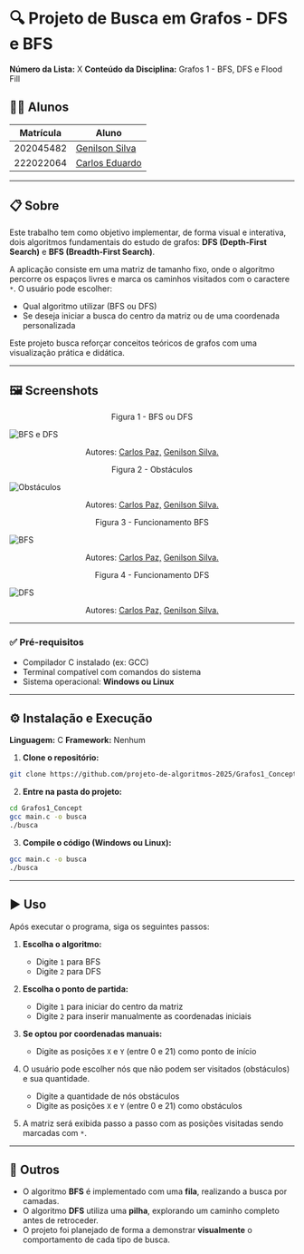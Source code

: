 # 🔍 Projeto de Busca em Grafos - DFS e BFS

**Número da Lista:** X
**Conteúdo da Disciplina:** Grafos 1 - BFS, DFS e Flood Fill  

## 👨‍🏫 Alunos

| Matrícula   | Aluno             |
|-------------|-------------------|
| 202045482   | [Genilson Silva](https://github.com/GenilsonJrs)    |
| 222022064   | [Carlos Eduardo](https://github.com/dudupaz)    |

---

## 📋 Sobre

Este trabalho tem como objetivo implementar, de forma visual e interativa, dois algoritmos fundamentais do estudo de grafos: **DFS (Depth-First Search)** e **BFS (Breadth-First Search)**.

A aplicação consiste em uma matriz de tamanho fixo, onde o algoritmo percorre os espaços livres e marca os caminhos visitados com o caractere `*`. O usuário pode escolher:

- Qual algoritmo utilizar (BFS ou DFS)
- Se deseja iniciar a busca do centro da matriz ou de uma coordenada personalizada

Este projeto busca reforçar conceitos teóricos de grafos com uma visualização prática e didática.

---

## 🖼️ Screenshots

<div style="text-align: center">
<p>Figura 1 - BFS ou DFS</p>
</div>

![BFS e DFS](imgs/bfsdfs.jpg)

<p style="text-align: center; font-size: 14px;">
    Autores: <a href="https://github.com/dudupaz" target="_blank">Carlos Paz,</a> <a href="https://github.com/GenilsonJrs" target="_blank">Genilson Silva.</a>
</p>


<div style="text-align: center">
<p>Figura 2 - Obstáculos</p>
</div>

![Obstáculos](imgs/obstaculos.jpg)

<p style="text-align: center; font-size: 14px;">
    Autores: <a href="https://github.com/dudupaz" target="_blank">Carlos Paz,</a> <a href="https://github.com/GenilsonJrs" target="_blank">Genilson Silva.</a>
</p>


<div style="text-align: center">
<p>Figura 3 - Funcionamento BFS</p>
</div>

![BFS](imgs/funcionamento.jpg)

<p style="text-align: center; font-size: 14px;">
    Autores: <a href="https://github.com/dudupaz" target="_blank">Carlos Paz,</a> <a href="https://github.com/GenilsonJrs" target="_blank">Genilson Silva.</a>
</p>


<div style="text-align: center">
<p>Figura 4 - Funcionamento DFS</p>
</div>

![DFS](imgs/funcionamentodfs.jpg)

<p style="text-align: center; font-size: 14px;">
    Autores: <a href="https://github.com/dudupaz" target="_blank">Carlos Paz,</a> <a href="https://github.com/GenilsonJrs" target="_blank">Genilson Silva.</a>
</p>

---

### ✅ Pré-requisitos

- Compilador C instalado (ex: GCC)
- Terminal compatível com comandos do sistema
- Sistema operacional: **Windows ou Linux**

---

## ⚙️ Instalação e Execução

**Linguagem:** C
**Framework:** Nenhum

1. **Clone o repositório:**

```bash
git clone https://github.com/projeto-de-algoritmos-2025/Grafos1_Concept.git
```
2. **Entre na pasta do projeto:**

```bash
cd Grafos1_Concept
gcc main.c -o busca
./busca
```
3. **Compile o código (Windows ou Linux):**

```bash
gcc main.c -o busca
./busca
```


---

## ▶️ Uso

Após executar o programa, siga os seguintes passos:

1. **Escolha o algoritmo:**  
   - Digite `1` para BFS  
   - Digite `2` para DFS

2. **Escolha o ponto de partida:**  
   - Digite `1` para iniciar do centro da matriz  
   - Digite `2` para inserir manualmente as coordenadas iniciais

3. **Se optou por coordenadas manuais:**  
   - Digite as posições `X` e `Y` (entre 0 e 21) como ponto de início

4. O usuário pode escolher nós que não podem ser visitados (obstáculos) e sua quantidade.
   - Digite a quantidade de nós obstáculos
   - Digite as posições `X` e `Y` (entre 0 e 21) como obstáculos

5. A matriz será exibida passo a passo com as posições visitadas sendo marcadas com `*`.


---

## 🧠 Outros

- O algoritmo **BFS** é implementado com uma **fila**, realizando a busca por camadas.
- O algoritmo **DFS** utiliza uma **pilha**, explorando um caminho completo antes de retroceder.
- O projeto foi planejado de forma a demonstrar **visualmente** o comportamento de cada tipo de busca.


